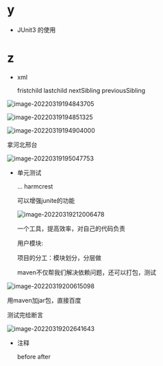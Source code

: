 # y

- JUnit3 的使用

# z

- xml

  fristchild     lastchild  nextSibling  previousSibling

![image-20220319194843705](C:\Users\srf\AppData\Roaming\Typora\typora-user-images\image-20220319194843705.png)

![image-20220319194851325](C:\Users\srf\AppData\Roaming\Typora\typora-user-images\image-20220319194851325.png)

![image-20220319194904000](C:\Users\srf\AppData\Roaming\Typora\typora-user-images\image-20220319194904000.png)

拿河北邢台

![image-20220319195047753](C:\Users\srf\AppData\Roaming\Typora\typora-user-images\image-20220319195047753.png)

- 单元测试

  ... harmcrest

  可以增强junite的功能

  ![image-20220319212006478](C:\Users\srf\AppData\Roaming\Typora\typora-user-images\image-20220319212006478.png)

  

  

  

  

  一个工具，提高效率，对自己的代码负责

  用户模块:

  项目的分工：模块划分，分层做

  maven不仅帮我们解决依赖问题，还可以打包，测试

![image-20220319200615098](C:\Users\srf\AppData\Roaming\Typora\typora-user-images\image-20220319200615098.png)

用maven加jar包，直接百度

测试完给断言

![image-20220319202641643](C:\Users\srf\AppData\Roaming\Typora\typora-user-images\image-20220319202641643.png)





- 注释

  before after


